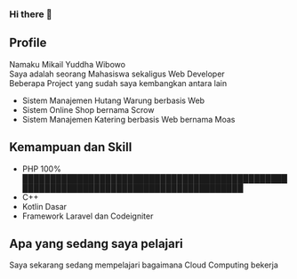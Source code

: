 ### Hi there 👋
Profile
--
Namaku Mikail Yuddha Wibowo<br>
Saya adalah seorang Mahasiswa sekaligus Web Developer<br>
Beberapa Project yang sudah saya kembangkan antara lain<br>
* Sistem Manajemen Hutang Warung berbasis Web
* Sistem Online Shop bernama Scrow
* Sistem Manajemen Katering berbasis Web bernama Moas
  
Kemampuan dan Skill
--
* PHP 100% ████████████████████████████████████████████████████████████████████████████████████████
* C++
* Kotlin Dasar
* Framework Laravel dan Codeigniter

Apa yang sedang saya pelajari
--
Saya sekarang sedang mempelajari bagaimana Cloud Computing bekerja
